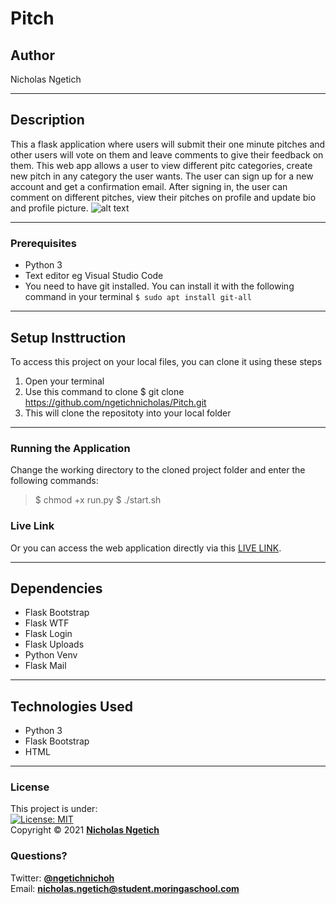 # Pitch
## Author
Nicholas Ngetich
*****
## Description
This a flask application where users will submit their one minute pitches and other users will vote on them and leave comments to give their feedback on them.
This web app allows a user to view different pitc categories, create new pitch in any category the user wants. The user can sign up for a new account and get a confirmation email. After signing in, the user can comment on different pitches, view their pitches on profile and update bio and profile picture.
![alt text]()
*****
### Prerequisites
* Python 3
* Text editor eg Visual Studio Code
* You need to have git installed. You can install it with the following command in your terminal
`$ sudo apt install git-all`
*****
## Setup Insttruction
To access this project on your local files, you can clone it using these steps
1. Open your terminal
1. Use this command to clone $ git clone https://github.com/ngetichnicholas/Pitch.git
1. This will clone the repositoty into your local folder
*****
### Running the Application
Change the working directory to the cloned project folder and enter the following commands:
> $ chmod +x run.py
> $ ./start.sh
### Live Link
Or you can access the web application directly via this [LIVE LINK]().
******
## Dependencies
* Flask Bootstrap
* Flask WTF
* Flask Login
* Flask Uploads
* Python Venv
* Flask Mail
*****
## Technologies Used
* Python 3
* Flask Bootstrap
* HTML
*****
### License
This project is under:  
[![License: MIT](https://img.shields.io/badge/License-MIT-yellow.svg)](/LICENSE)  
Copyright &copy; 2021 **[Nicholas Ngetich](https://github.com/ngetichnick)**
### Questions?
Twitter: **[@ngetichnichoh](https://twitter.com/ngetichnichoh)**  
Email: **[nicholas.ngetich@student.moringaschool.com](mailto:nicholas.ngetich@student.moringaschool.com)**
